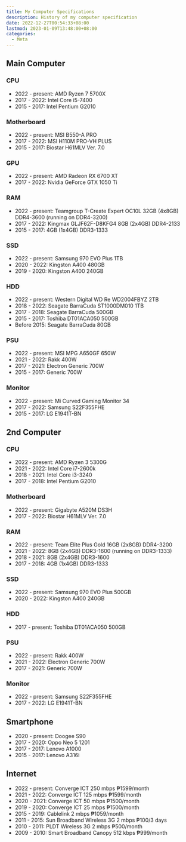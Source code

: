 ```yaml
---
title: My Computer Specifications
description: History of my computer specification
date: 2022-12-27T00:54:33+08:00
lastmod: 2023-01-09T13:48:00+08:00
categories:
  - Meta
---
```

## Main Computer
### CPU
* 2022 - present: AMD Ryzen 7 5700X
* 2017 - 2022: Intel Core i5-7400
* 2015 - 2017: Intel Pentium G2010

### Motherboard
* 2022 - present: MSI B550-A PRO
* 2017 - 2022: MSI H110M PRO-VH PLUS
* 2015 - 2017: Biostar H61MLV Ver. 7.0

### GPU
* 2022 - present: AMD Radeon RX 6700 XT
* 2017 - 2022: Nvidia GeForce GTX 1050 Ti

### RAM
* 2022 - present: Teamgroup T-Create Expert OC10L 32GB (4x8GB) DDR4-3600 (running on DDR4-3200)
* 2017 - 2022: Kingmax GLJF62F-D8KFG4 8GB (2x4GB) DDR4-2133
* 2015 - 2017: 4GB (1x4GB) DDR3-1333

### SSD
* 2022 - present: Samsung 970 EVO Plus 1TB
* 2020 - 2022: Kingston A400 480GB
* 2019 - 2020: Kingston A400 240GB

### HDD
* 2022 - present: Western Digital WD Re WD2004FBYZ 2TB
* 2018 - 2022: Seagate BarraCuda ST1000DM010 1TB
* 2017 - 2018: Seagate BarraCuda 500GB
* 2015 - 2017: Toshiba DT01ACA050 500GB
* Before 2015: Seagate BarraCuda 80GB

### PSU
* 2022 - present: MSI MPG A650GF 650W
* 2021 - 2022: Rakk 400W
* 2017 - 2021: Electron Generic 700W
* 2015 - 2017: Generic 700W

### Monitor
* 2022 - present: Mi Curved Gaming Monitor 34
* 2017 - 2022: Samsung S22F355FHE
* 2015 - 2017: LG E1941T-BN

## 2nd Computer
### CPU
* 2022 - present: AMD Ryzen 3 5300G
* 2021 - 2022: Intel Core i7-2600k
* 2018 - 2021: Intel Core i3-3240
* 2017 - 2018: Intel Pentium G2010

### Motherboard
* 2022 - present: Gigabyte A520M DS3H
* 2017 - 2022: Biostar H61MLV Ver. 7.0

### RAM
* 2022 - present: Team Elite Plus Gold 16GB (2x8GB) DDR4-3200
* 2021 - 2022: 8GB (2x4GB) DDR3-1600 (running on DDR3-1333)
* 2018 - 2021: 8GB (2x4GB) DDR3-1600
* 2017 - 2018: 4GB (1x4GB) DDR3-1333

### SSD
* 2022 - present: Samsung 970 EVO Plus 500GB
* 2020 - 2022: Kingston A400 240GB

### HDD
* 2017 - present: Toshiba DT01ACA050 500GB

### PSU
* 2022 - present: Rakk 400W
* 2021 - 2022: Electron Generic 700W
* 2017 - 2021: Generic 700W

### Monitor
* 2022 - present: Samsung S22F355FHE
* 2017 - 2022: LG E1941T-BN

## Smartphone
* 2020 - present: Doogee S90
* 2017 - 2020: Oppo Neo 5 1201
* 2017 - 2017: Lenovo A1000
* 2015 - 2017: Lenovo A316i

## Internet
* 2022 - present: Converge ICT 250 mbps ₱1599/month
* 2021 - 2022: Converge ICT 125 mbps ₱1599/month
* 2020 - 2021: Converge ICT 50 mbps ₱1500/month
* 2019 - 2020: Converge ICT 25 mbps ₱1500/month
* 2015 - 2019: Cablelink 2 mbps ₱1059/month
* 2011 - 2015: Sun Broadband Wireless 3G 2 mbps ₱100/3 days
* 2010 - 2011: PLDT Wireless 3G 2 mbps ₱500/month
* 2009 - 2010: Smart Broadband Canopy 512 kbps ₱999/month